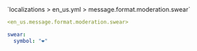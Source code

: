 <!--@include: @/parts/module/message/format/moderation/swear.md#title-->
<!--@include: @/parts/words.md#path--> `localizations > en_us.yml > message.format.moderation.swear`

<!--@include: @/parts/module/message/format/moderation/swear.md#explanation-->

<!--@include: @/parts/words.md#edit-->
```yaml
<en_us.message.format.moderation.swear>
```

<!--@include: @/parts/words.md#default-->
```yaml
swear:
  symbol: "❤"
```

<!--@include: @/parts/module/message/format/moderation/swear.md#parameters-->
<!--@include: @/parts/module/message/format/moderation/swear.md#localization-->